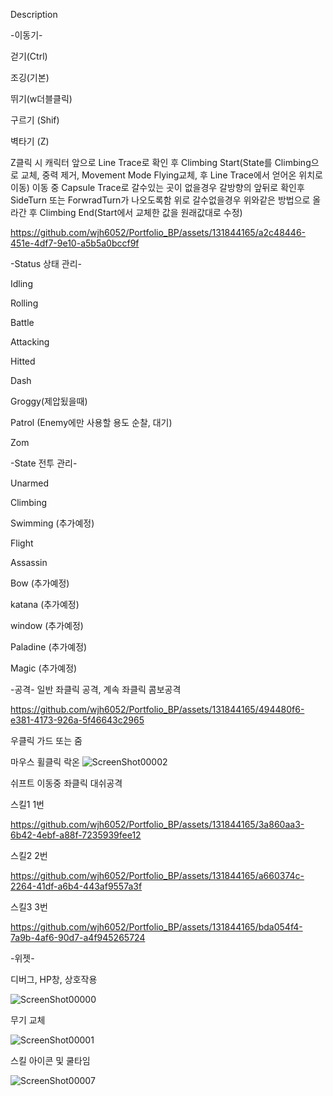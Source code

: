 Description

-이동기-

걷기(Ctrl)

조깅(기본)

뛰기(w더블클릭)

구르기 (Shif)

벽타기 (Z)

Z클릭 시 캐릭터 앞으로 Line Trace로 확인 후 Climbing Start(State를 Climbing으로 교체, 중력 제거, Movement Mode Flying교체, 후 Line Trace에서 얻어온 위치로 이동)
이동 중 Capsule Trace로 갈수있는 곳이 없을경우 갈방향의 앞뒤로 확인후 SideTurn 또는 ForwradTurn가 나오도록함
위로 갈수없을경우 위와같은 방법으로 올라간 후 Climbing End(Start에서 교체한 값을 원래값대로 수정)


https://github.com/wjh6052/Portfolio_BP/assets/131844165/a2c48446-451e-4df7-9e10-a5b5a0bccf9f






-Status 상태 관리-

Idling

Rolling

Battle

Attacking

Hitted

Dash

Groggy(제압됬을때)

Patrol (Enemy에만 사용할 용도 순찰, 대기)

Zom


-State 전투 관리-

Unarmed

Climbing

Swimming (추가예정)

Flight

Assassin

Bow (추가예정)

katana (추가예정)

window (추가예정)

Paladine (추가예정)

Magic (추가예정)



-공격-
일반 좌클릭 공격, 계속 좌클릭 콤보공격


https://github.com/wjh6052/Portfolio_BP/assets/131844165/494480f6-e381-4173-926a-5f46643c2965


우클릭 가드 또는 줌

마우스 휠클릭 락온
![ScreenShot00002](https://github.com/wjh6052/Portfolio_BP/assets/131844165/89be1de2-6f90-4599-beab-6db7dfc9e10a)

쉬프트 이동중 좌클릭 대쉬공격

스킬1 1번


https://github.com/wjh6052/Portfolio_BP/assets/131844165/3a860aa3-6b42-4ebf-a88f-7235939fee12


스킬2 2번


https://github.com/wjh6052/Portfolio_BP/assets/131844165/a660374c-2264-41df-a6b4-443af9557a3f


스킬3 3번


https://github.com/wjh6052/Portfolio_BP/assets/131844165/bda054f4-7a9b-4af6-90d7-a4f945265724







-위젯-


디버그, HP창, 상호작용

![ScreenShot00000](https://github.com/wjh6052/Portfolio_BP/assets/131844165/e94b080b-c288-4e80-86d4-d656b6cfa80a)

무기 교체

![ScreenShot00001](https://github.com/wjh6052/Portfolio_BP/assets/131844165/6ad0a6bb-e15a-4ae2-bd03-207177538cd7)

스킬 아이콘 및 쿨타임

![ScreenShot00007](https://github.com/wjh6052/Portfolio_BP/assets/131844165/19b8f1e9-a3e0-4ac4-ae4c-2b403dbf1954)
